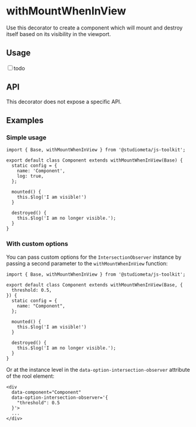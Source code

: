 # withMountWhenInView

Use this decorator to create a component which will mount and destroy itself based on its visibility in the viewport.

## Usage

<label><input type="checkbox">todo</label>

## API

This decorator does not expose a specific API.

## Examples

### Simple usage

```js{1,3,10,14}
import { Base, withMountWhenInView } from '@studiometa/js-toolkit';

export default class Component extends withMountWhenInView(Base) {
  static config = {
    name: 'Component',
    log: true,
  };

  mounted() {
    this.$log('I am visible!')
  }

  destroyed() {
    this.$log('I am no longer visible.');
  }
}
```

### With custom options

You can pass custom options for the `IntersectionObserver` instance by passing a second parameter to the `withMountWhenInView` function:

```js{1,3-5}
import { Base, withMountWhenInView } from '@studiometa/js-toolkit';

export default class Component extends withMountWhenInView(Base, {
  threshold: 0.5,
}) {
  static config = {
    name: "Component",
  };

  mounted() {
    this.$log('I am visible!')
  }

  destroyed() {
    this.$log('I am no longer visible.');
  }
}
```

Or at the instance level in the `data-option-intersection-observer` attribute of the rool element:

```html{3-5}
<div
  data-component="Component"
  data-option-intersection-observer='{
    "threshold": 0.5
  }'>
  ...
</div>
```
